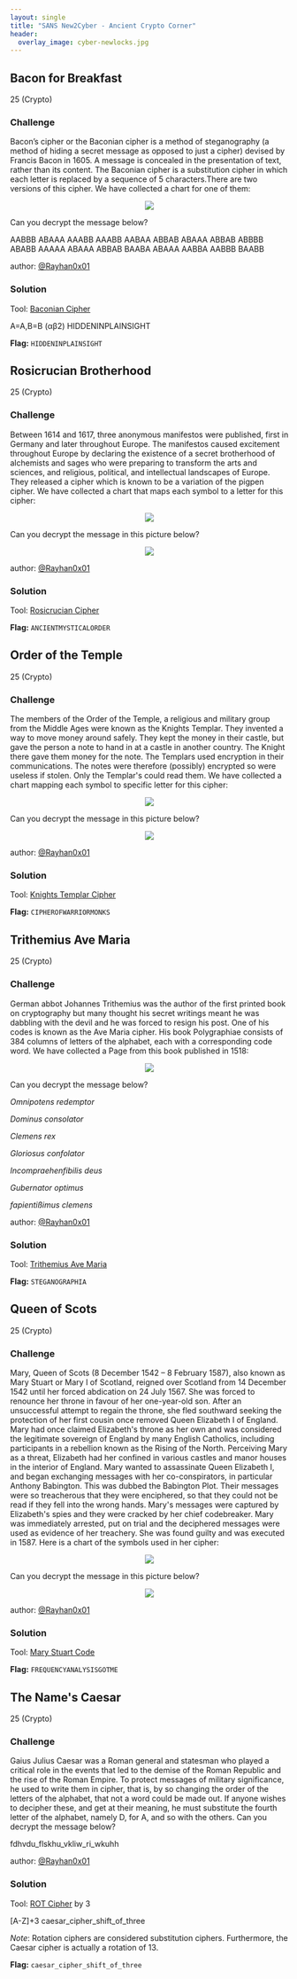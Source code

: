 ```yaml
---
layout: single
title: "SANS New2Cyber - Ancient Crypto Corner"
header:
  overlay_image: cyber-newlocks.jpg
---
```


## Bacon for Breakfast
25 (Crypto)

### Challenge

Bacon’s cipher or the Baconian cipher is a method of steganography (a method of hiding a secret message as opposed to just a cipher) devised by Francis Bacon in 1605. A message is concealed in the presentation of text, rather than its content. The Baconian cipher is a substitution cipher in which each letter is replaced by a sequence of 5 characters.There are two versions of this cipher. We have collected a chart for one of them:

<p align="center"><img src="/images/bacon_table.png"></p>

Can you decrypt the message below?

AABBB ABAAA AAABB AAABB AABAA ABBAB ABAAA ABBAB ABBBB ABABB AAAAA ABAAA ABBAB BAABA ABAAA AABBA AABBB BAABB

author: [@Rayhan0x01](https://twitter.com/rayhan0x01)

### Solution

Tool: [Baconian Cipher](https://www.dcode.fr/bacon-cipher)

A=A,B=B (αβ2)	HIDDENINPLAINSIGHT

__Flag:__ ```HIDDENINPLAINSIGHT```

## Rosicrucian Brotherhood
25 (Crypto)

### Challenge

Between 1614 and 1617, three anonymous manifestos were published, first in Germany and later throughout Europe. The manifestos caused excitement throughout Europe by declaring the existence of a secret brotherhood of alchemists and sages who were preparing to transform the arts and sciences, and religious, political, and intellectual landscapes of Europe. They released a cipher which is known to be a variation of the pigpen cipher. We have collected a chart that maps each symbol to a letter for this cipher:

<p align="center"><img src="/images/rosicrucian_table.png"></p>

Can you decrypt the message in this picture below?

<p align="center"><img src="/images/rosicrucian_enc.png"></p>

author: [@Rayhan0x01](https://twitter.com/Rayhan0x01)

### Solution

Tool: [Rosicrucian Cipher](https://www.dcode.fr/rosicrucian-cipher)

__Flag:__ ```ANCIENTMYSTICALORDER```

## Order of the Temple
25 (Crypto)

### Challenge

The members of the Order of the Temple, a religious and military group from the Middle Ages were known as the Knights Templar. They invented a way to move money around safely. They kept the money in their castle, but gave the person a note to hand in at a castle in another country. The Knight there gave them money for the note. The Templars used encryption in their communications. The notes were therefore (possibly) encrypted so were useless if stolen. Only the Templar's could read them. We have collected a chart mapping each symbol to specific letter for this cipher:

<p align="center"><img src="/images/templar_table.png"></p>

Can you decrypt the message in this picture below?

<p align="center"><img src="/images/templar_enc.png"></p>

author: [@Rayhan0x01](https://twitter.com/rayhan0x01)

### Solution

Tool: [Knights Templar Cipher](https://www.dcode.fr/templars-cipher)

__Flag:__ ```CIPHEROFWARRIORMONKS```

## Trithemius Ave Maria
25 (Crypto)

### Challenge

German abbot Johannes Trithemius was the author of the first printed book on cryptography but many thought his secret writings meant he was dabbling with the devil and he was forced to resign his post. One of his codes is known as the Ave Maria cipher. His book Polygraphiae consists of 384 columns of letters of the alphabet, each with a corresponding code word. We have collected a Page from this book published in 1518:

<p align="center"><img src="/images/avemaria_table.png"></p>

Can you decrypt the message below?

_Omnipotens redemptor_

_Dominus consolator_

_Clemens rex_

_Gloriosus confolator_

_Incompraehenfibilis deus_

_Gubernator optimus_

_fapientißimus clemens_

author: [@Rayhan0x01](https://twitter.com/rayhan0x01)

### Solution

Tool: [Trithemius Ave Maria](https://www.dcode.fr/trithemius-ave-maria)

__Flag:__ ```STEGANOGRAPHIA```

## Queen of Scots
25 (Crypto)

### Challenge

Mary, Queen of Scots (8 December 1542 – 8 February 1587), also known as Mary Stuart or Mary I of Scotland, reigned over Scotland from 14 December 1542 until her forced abdication on 24 July 1567. She was forced to renounce her throne in favour of her one-year-old son. After an unsuccessful attempt to regain the throne, she fled southward seeking the protection of her first cousin once removed Queen Elizabeth I of England. Mary had once claimed Elizabeth's throne as her own and was considered the legitimate sovereign of England by many English Catholics, including participants in a rebellion known as the Rising of the North. Perceiving Mary as a threat, Elizabeth had her confined in various castles and manor houses in the interior of England. Mary wanted to assassinate Queen Elizabeth I, and began exchanging messages with her co-conspirators, in particular Anthony Babington. This was dubbed the Babington Plot. Their messages were so treacherous that they were enciphered, so that they could not be read if they fell into the wrong hands. Mary's messages were captured by Elizabeth's spies and they were cracked by her chief codebreaker. Mary was immediately arrested, put on trial and the deciphered messages were used as evidence of her treachery. She was found guilty and was executed in 1587. Here is a chart of the symbols used in her cipher:

<p align="center"><img src="/images/mary_table.png"></p>

Can you decrypt the message in this picture below?

<p align="center"><img src="/images/mary_enc.png"></p>

author: [@Rayhan0x01](https://twitter.com/rayhan0x01)

### Solution

Tool: [Mary Stuart Code](https://www.dcode.fr/mary-stuart-code)

__Flag:__ ```FREQUENCYANALYSISGOTME```

## The Name's Caesar
25 (Crypto)

### Challenge

Gaius Julius Caesar was a Roman general and statesman who played a critical role in the events that led to the demise of the Roman Republic and the rise of the Roman Empire. To protect messages of military significance, he used to write them in cipher, that is, by so changing the order of the letters of the alphabet, that not a word could be made out. If anyone wishes to decipher these, and get at their meaning, he must substitute the fourth letter of the alphabet, namely D, for A, and so with the others. Can you decrypt the message below?

fdhvdu_flskhu_vkliw_ri_wkuhh

author: [@Rayhan0x01](https://twitter.com/Rayhan0x01)

### Solution

Tool: [ROT Cipher](https://www.dcode.fr/rot-cipher) by 3

[A-Z]+3	caesar_cipher_shift_of_three

_Note_: Rotation ciphers are considered substitution ciphers. Furthermore, the Caesar cipher is actually a rotation of 13.

__Flag:__ ```caesar_cipher_shift_of_three```


